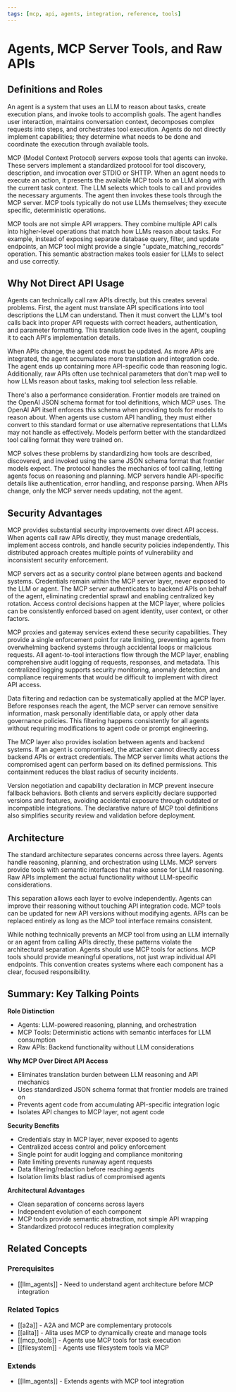 ```yaml
---
tags: [mcp, api, agents, integration, reference, tools]
---
```

# Agents, MCP Server Tools, and Raw APIs

## Definitions and Roles

An agent is a system that uses an LLM to reason about tasks, create execution plans, and invoke tools to accomplish goals. The agent handles user interaction, maintains conversation context, decomposes complex requests into steps, and orchestrates tool execution. Agents do not directly implement capabilities; they determine what needs to be done and coordinate the execution through available tools.

MCP (Model Context Protocol) servers expose tools that agents can invoke. These servers implement a standardized protocol for tool discovery, description, and invocation over STDIO or SHTTP. When an agent needs to execute an action, it presents the available MCP tools to an LLM along with the current task context. The LLM selects which tools to call and provides the necessary arguments. The agent then invokes these tools through the MCP server. MCP tools typically do not use LLMs themselves; they execute specific, deterministic operations.

MCP tools are not simple API wrappers. They combine multiple API calls into higher-level operations that match how LLMs reason about tasks. For example, instead of exposing separate database query, filter, and update endpoints, an MCP tool might provide a single "update_matching_records" operation. This semantic abstraction makes tools easier for LLMs to select and use correctly.

## Why Not Direct API Usage

Agents can technically call raw APIs directly, but this creates several problems. First, the agent must translate API specifications into tool descriptions the LLM can understand. Then it must convert the LLM's tool calls back into proper API requests with correct headers, authentication, and parameter formatting. This translation code lives in the agent, coupling it to each API's implementation details.

When APIs change, the agent code must be updated. As more APIs are integrated, the agent accumulates more translation and integration code. The agent ends up containing more API-specific code than reasoning logic. Additionally, raw APIs often use technical parameters that don't map well to how LLMs reason about tasks, making tool selection less reliable.

There's also a performance consideration. Frontier models are trained on the OpenAI JSON schema format for tool definitions, which MCP uses. The OpenAI API itself enforces this schema when providing tools for models to reason about. When agents use custom API handling, they must either convert to this standard format or use alternative representations that LLMs may not handle as effectively. Models perform better with the standardized tool calling format they were trained on.

MCP solves these problems by standardizing how tools are described, discovered, and invoked using the same JSON schema format that frontier models expect. The protocol handles the mechanics of tool calling, letting agents focus on reasoning and planning. MCP servers handle API-specific details like authentication, error handling, and response parsing. When APIs change, only the MCP server needs updating, not the agent.

## Security Advantages

MCP provides substantial security improvements over direct API access. When agents call raw APIs directly, they must manage credentials, implement access controls, and handle security policies independently. This distributed approach creates multiple points of vulnerability and inconsistent security enforcement.

MCP servers act as a security control plane between agents and backend systems. Credentials remain within the MCP server layer, never exposed to the LLM or agent. The MCP server authenticates to backend APIs on behalf of the agent, eliminating credential sprawl and enabling centralized key rotation. Access control decisions happen at the MCP layer, where policies can be consistently enforced based on agent identity, user context, or other factors.

MCP proxies and gateway services extend these security capabilities. They provide a single enforcement point for rate limiting, preventing agents from overwhelming backend systems through accidental loops or malicious requests. All agent-to-tool interactions flow through the MCP layer, enabling comprehensive audit logging of requests, responses, and metadata. This centralized logging supports security monitoring, anomaly detection, and compliance requirements that would be difficult to implement with direct API access.

Data filtering and redaction can be systematically applied at the MCP layer. Before responses reach the agent, the MCP server can remove sensitive information, mask personally identifiable data, or apply other data governance policies. This filtering happens consistently for all agents without requiring modifications to agent code or prompt engineering.

The MCP layer also provides isolation between agents and backend systems. If an agent is compromised, the attacker cannot directly access backend APIs or extract credentials. The MCP server limits what actions the compromised agent can perform based on its defined permissions. This containment reduces the blast radius of security incidents.

Version negotiation and capability declaration in MCP prevent insecure fallback behaviors. Both clients and servers explicitly declare supported versions and features, avoiding accidental exposure through outdated or incompatible integrations. The declarative nature of MCP tool definitions also simplifies security review and validation before deployment.

## Architecture

The standard architecture separates concerns across three layers. Agents handle reasoning, planning, and orchestration using LLMs. MCP servers provide tools with semantic interfaces that make sense for LLM reasoning. Raw APIs implement the actual functionality without LLM-specific considerations.

This separation allows each layer to evolve independently. Agents can improve their reasoning without touching API integration code. MCP tools can be updated for new API versions without modifying agents. APIs can be replaced entirely as long as the MCP tool interface remains consistent.

While nothing technically prevents an MCP tool from using an LLM internally or an agent from calling APIs directly, these patterns violate the architectural separation. Agents should use MCP tools for actions. MCP tools should provide meaningful operations, not just wrap individual API endpoints. This convention creates systems where each component has a clear, focused responsibility.

## Summary: Key Talking Points

**Role Distinction**

- Agents: LLM-powered reasoning, planning, and orchestration
- MCP Tools: Deterministic actions with semantic interfaces for LLM consumption
- Raw APIs: Backend functionality without LLM considerations

**Why MCP Over Direct API Access**

- Eliminates translation burden between LLM reasoning and API mechanics
- Uses standardized JSON schema format that frontier models are trained on
- Prevents agent code from accumulating API-specific integration logic
- Isolates API changes to MCP layer, not agent code

**Security Benefits**

- Credentials stay in MCP layer, never exposed to agents
- Centralized access control and policy enforcement
- Single point for audit logging and compliance monitoring
- Rate limiting prevents runaway agent requests
- Data filtering/redaction before reaching agents
- Isolation limits blast radius of compromised agents

**Architectural Advantages**

- Clean separation of concerns across layers
- Independent evolution of each component
- MCP tools provide semantic abstraction, not simple API wrapping
- Standardized protocol reduces integration complexity

## Related Concepts

### Prerequisites

- [[llm_agents]] - Need to understand agent architecture before MCP integration

### Related Topics

- [[a2a]] - A2A and MCP are complementary protocols
- [[alita]] - Alita uses MCP to dynamically create and manage tools
- [[mcp_tools]] - Agents use MCP tools for task execution
- [[filesystem]] - Agents use filesystem tools via MCP

### Extends

- [[llm_agents]] - Extends agents with MCP tool integration
